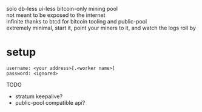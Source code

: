 solo db-less ui-less bitcoin-only mining pool  
not meant to be exposed to the internet  
infinite thanks to btcd for bitcoin tooling and public-pool  
extremely minimal, start it, point your miners to it, and watch the logs roll by

# setup
```
username: <your address>[.<worker name>]
password: <ignored>
```

TODO
- stratum keepalive?
- public-pool compatible api?
